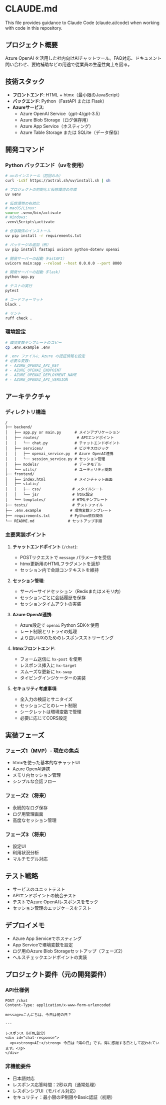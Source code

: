 # CLAUDE.md

This file provides guidance to Claude Code (claude.ai/code) when working with code in this repository.

## プロジェクト概要

Azure OpenAI を活用した社内向けAIチャットツール。FAQ対応、ドキュメント問い合わせ、要約補助などの用途で従業員の生産性向上を図る。

## 技術スタック

- **フロントエンド**: HTML + htmx（最小限のJavaScript）
- **バックエンド**: Python（FastAPI または Flask）
- **Azureサービス**:
  - Azure OpenAI Service（gpt-4/gpt-3.5）
  - Azure Blob Storage（ログ保存用）
  - Azure App Service（ホスティング）
  - Azure Table Storage または SQLite（データ保存）

## 開発コマンド

### Python バックエンド（uvを使用）
```bash
# uvのインストール（初回のみ）
curl -LsSf https://astral.sh/uv/install.sh | sh

# プロジェクトの初期化と仮想環境の作成
uv venv

# 仮想環境の有効化
# macOS/Linux:
source .venv/bin/activate
# Windows:
.venv\Scripts\activate

# 依存関係のインストール
uv pip install -r requirements.txt

# パッケージの追加（例）
uv pip install fastapi uvicorn python-dotenv openai

# 開発サーバーの起動（FastAPI）
uvicorn main:app --reload --host 0.0.0.0 --port 8000

# 開発サーバーの起動（Flask）
python app.py

# テストの実行
pytest

# コードフォーマット
black .

# リント
ruff check .
```

### 環境設定
```bash
# 環境変数テンプレートのコピー
cp .env.example .env

# .env ファイルに Azure の認証情報を設定
# 必要な変数:
# - AZURE_OPENAI_API_KEY
# - AZURE_OPENAI_ENDPOINT
# - AZURE_OPENAI_DEPLOYMENT_NAME
# - AZURE_OPENAI_API_VERSION
```

## アーキテクチャ

### ディレクトリ構造
```
/
├── backend/
│   ├── app.py or main.py      # メインアプリケーション
│   ├── routes/                 # APIエンドポイント
│   │   └── chat.py            # チャットエンドポイント
│   ├── services/              # ビジネスロジック
│   │   ├── openai_service.py  # Azure OpenAI連携
│   │   └── session_service.py # セッション管理
│   ├── models/                # データモデル
│   └── utils/                 # ユーティリティ関数
├── frontend/
│   ├── index.html             # メインチャット画面
│   ├── static/
│   │   ├── css/              # スタイルシート
│   │   └── js/               # htmx設定
│   └── templates/            # HTMLテンプレート
├── tests/                    # テストファイル
├── .env.example             # 環境変数テンプレート
├── requirements.txt         # Python依存関係
└── README.md               # セットアップ手順
```

### 主要実装ポイント

1. **チャットエンドポイント** (`/chat`):
   - POSTリクエストで `message` パラメータを受信
   - htmx更新用のHTMLフラグメントを返却
   - セッション内で会話コンテキストを維持

2. **セッション管理**:
   - サーバーサイドセッション（Redisまたはメモリ内）
   - セッションごとに会話履歴を保存
   - セッションタイムアウトの実装

3. **Azure OpenAI連携**:
   - Azure設定で `openai` Python SDKを使用
   - レート制限とリトライの処理
   - より良いUXのためのレスポンスストリーミング

4. **htmxフロントエンド**:
   - フォーム送信に `hx-post` を使用
   - レスポンス挿入に `hx-target`
   - スムーズな更新に `hx-swap`
   - タイピングインジケーターの実装

5. **セキュリティ考慮事項**:
   - 全入力の検証とサニタイズ
   - セッションごとのレート制限
   - シークレットは環境変数で管理
   - 必要に応じてCORS設定

## 実装フェーズ

### フェーズ1（MVP）- 現在の焦点
- htmxを使った基本的なチャットUI
- Azure OpenAI連携
- メモリ内セッション管理
- シンプルな会話フロー

### フェーズ2（将来）
- 永続的なログ保存
- ログ用管理画面
- 高度なセッション管理

### フェーズ3（将来）
- 設定UI
- 利用状況分析
- マルチモデル対応

## テスト戦略

- サービスのユニットテスト
- APIエンドポイントの統合テスト
- テストでAzure OpenAIレスポンスをモック
- セッション管理のエッジケースをテスト

## デプロイメモ

- Azure App Serviceでホスティング
- App Serviceで環境変数を設定
- ログ用のAzure Blob Storageセットアップ（フェーズ2）
- ヘルスチェックエンドポイントの実装

## プロジェクト要件（元の開発要件）

### API仕様例
```http
POST /chat
Content-Type: application/x-www-form-urlencoded

message=こんにちは、今日は何の日？

---

レスポンス（HTML部分）
<div id="chat-response">
  <p><strong>AI:</strong> 今日は「海の日」です。海に感謝する日として祝われています。</p>
</div>
```

### 非機能要件
- 日本語対応
- レスポンス応答時間：2秒以内（通常処理）
- レスポンシブUI（モバイル対応）
- セキュリティ：最小限のIP制限やBasic認証（初期）